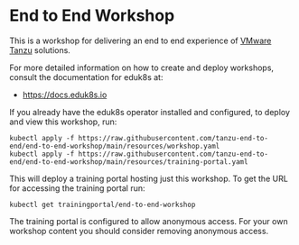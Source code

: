 # End to End Workshop

This is a workshop for delivering an end to end experience of [VMware Tanzu](https://tanzu.vmware.com) solutions.

For more detailed information on how to create and deploy workshops, consult
the documentation for eduk8s at:

* https://docs.eduk8s.io

If you already have the eduk8s operator installed and configured, to deploy
and view this workshop, run:

```
kubectl apply -f https://raw.githubusercontent.com/tanzu-end-to-end/end-to-end-workshop/main/resources/workshop.yaml
kubectl apply -f https://raw.githubusercontent.com/tanzu-end-to-end/end-to-end-workshop/main/resources/training-portal.yaml
```

This will deploy a training portal hosting just this workshop. To get the
URL for accessing the training portal run:

```
kubectl get trainingportal/end-to-end-workshop
```

The training portal is configured to allow anonymous access. For your own
workshop content you should consider removing anonymous access.
